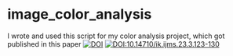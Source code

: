 # image_color_analysis
I wrote and used this script for my color analysis project, which got published in this paper 
[![DOI](https://zenodo.org/badge/doi10.14710/ik.ijms.23.3.123-130.svg)](http://dx.doi.org/10.14710/ik.ijms.23.3.123-130)
[![DOI:10.14710/ik.ijms.23.3.123-130](http://img.shields.io/badge/DOI-10.14710/ik.ijms.23.3.123-130-B31B1B.svg)](https://doi.org/10.14710/ik.ijms.23.3.123-130)




